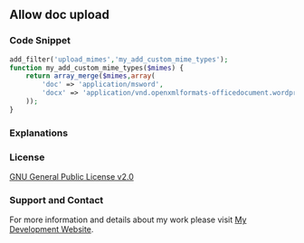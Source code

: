 ## Allow doc upload

### Code Snippet

```php
add_filter('upload_mimes','my_add_custom_mime_types');
function my_add_custom_mime_types($mimes) {
	return array_merge($mimes,array(
		'doc' => 'application/msword',
		'docx' => 'application/vnd.openxmlformats-officedocument.wordprocessingml.document'
	));
}
```
### Explanations

### License

[GNU General Public License v2.0](https://github.com/dedewiweka/snippets/blob/main/LICENSE)

### Support and Contact

For more information and details about my work please visit [My Development Website](https://dede.wiweka.com/development).